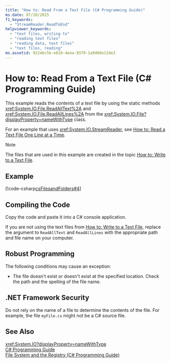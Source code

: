 ```yaml
---
title: "How to: Read From a Text File (C# Programming Guide)"
ms.date: 07/20/2015
f1_keywords: 
  - "StreamReader.ReadToEnd"
helpviewer_keywords: 
  - "text files, writing to"
  - "reading text files"
  - "reading data, text files"
  - "text files, reading"
ms.assetid: 92246c5b-e819-4eea-9370-1a9460e12de3
---
```

# How to: Read From a Text File (C# Programming Guide)
This example reads the contents of a text file by using the static methods <xref:System.IO.File.ReadAllText%2A> and <xref:System.IO.File.ReadAllLines%2A> from the <xref:System.IO.File?displayProperty=nameWithType> class.  
  
 For an example that uses <xref:System.IO.StreamReader>, see [How to: Read a Text File One Line at a Time](../../../csharp/programming-guide/file-system/how-to-read-a-text-file-one-line-at-a-time.md).  
  
> [!NOTE]
>  The files that are used in this example are created in the topic [How to: Write to a Text File](../../../csharp/programming-guide/file-system/how-to-write-to-a-text-file.md).  
  
## Example  
 [!code-csharp[csFilesandFolders#4](../../../csharp/programming-guide/file-system/codesnippet/CSharp/how-to-read-from-a-text-file_1.cs)]  
  
## Compiling the Code  
 Copy the code and paste it into a C# console application.  
  
 If you are not using the text files from [How to: Write to a Text File](../../../csharp/programming-guide/file-system/how-to-write-to-a-text-file.md), replace the argument to `ReadAllText` and `ReadAllLines` with the appropriate path and file name on your computer.  
  
## Robust Programming  
 The following conditions may cause an exception:  
  
-   The file doesn't exist or doesn't exist at the specified location. Check the path and the spelling of the file name.  
  
## .NET Framework Security  
 Do not rely on the name of a file to determine the contents of the file. For example, the file `myFile.cs` might not be a C# source file.  
  
## See Also  
 <xref:System.IO?displayProperty=nameWithType>  
 [C# Programming Guide](../../../csharp/programming-guide/index.md)  
 [File System and the Registry (C# Programming Guide)](../../../csharp/programming-guide/file-system/index.md)
